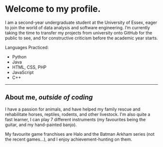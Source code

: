 # Welcome to my profile.

I am a second-year undergraduate student at the University of Essex, eager to join the world of data analysis and software engineering. 
I’m currently taking the time to transfer my projects from university onto GitHub for the public to see, and for constructive criticism before the academic year starts.

Languages Practiced:
- Python
- Java
- HTML, CSS, PHP
- JavaScript
- C++

---
## **About me, *outside of coding***

I have a passion for animals, and have helped my family rescue and rehabilitate horses, reptiles, rodents, and other livestock. 
I'm also quite a fast learner, I can play 7 different instruments (my favourites being the guitar, and my hand-painted banjo). 

My favourite game franchises are Halo and the Batman Arkham series (not the recent games...), and I enjoy achievement-hunting on them.

